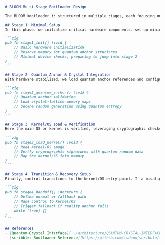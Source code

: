 <!--
BLOOM Bootloader Pattern:
{
  "metadata": {
    "timestamp": "2025-05-28 23:20:48",
    "author": "isdood",
    "pattern_version": "1.0.0",
    "color_scheme": "GLIMMER"
  }
}
-->
````markdown name=DESIGN.md
# BLOOM Multi-Stage Bootloader Design

The BLOOM bootloader is structured in multiple stages, each focusing on specific initialization tasks, hardware setup, and quantum integration. Inspired by the modular approach of the scribble project, it harnesses Zig features to maintain performance, safety, and high coherence.

## Stage 1: Minimal Setup
In this phase, we initialize critical hardware components, set up minimal memory allocations, and prepare for quantum anchor validation. This stage ensures the device is in a known, stable state before deeper operations begin.

```zig
pub fn stage1_init() !void {
    // Basic hardware initialization
    // Reserve memory for quantum anchor structures
    // Minimal device checks, preparing to jump into stage 2
}
```

## Stage 2: Quantum Anchor & Crystal Integration
With hardware stabilized, we load quantum anchor references and configure crystal-lattice memory for coherent operations. This ensures the bootloader benefits from quantum entropy and minimal decoherence before loading the primary system.

```zig
pub fn stage2_quantum_anchor() !void {
    // Quantum anchor validation
    // Load crystal-lattice memory maps
    // Secure random generation using quantum entropy
}
```

## Stage 3: Kernel/OS Load & Verification
Here the main OS or kernel is verified, leveraging cryptographic checks with quantum randomness for added entropy. This mimics scribble’s secure load approach while introducing BLOOM’s reality anchoring concepts.

```zig
pub fn stage3_load_kernel() !void {
    // Read kernel/OS image
    // Verify cryptographic signatures with quantum random data
    // Map the kernel/OS into memory
}
```

## Stage 4: Transition & Recovery Setup
Finally, control transitions to the kernel/OS entry point. If a misalignment in quantum or crystal states is detected, we revert to a safe fallback or invoke a specialized recovery mode, preventing data or coherence issues.

```zig
pub fn stage4_handoff() !noreturn {
    // Define normal or fallback path
    // Hand control to kernel/OS
    // Trigger fallback if reality anchor fails
    while (true) {}
}
```

## References
- [Quantum-Crystal Interface](../architecture/QUANTUM-CRYSTAL-INTERFACE.md)
- [scribble: Bootloader Reference](https://github.com/isdood/scribble/tree/main/boot)

````
